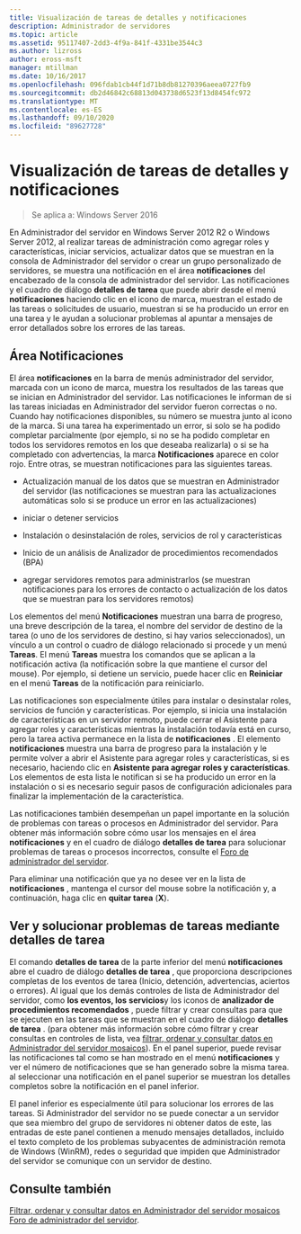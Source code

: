 ```yaml
---
title: Visualización de tareas de detalles y notificaciones
description: Administrador de servidores
ms.topic: article
ms.assetid: 95117407-2dd3-4f9a-841f-4331be3544c3
ms.author: lizross
author: eross-msft
manager: mtillman
ms.date: 10/16/2017
ms.openlocfilehash: 096fdab1cb44f1d71b8db81270396aeea0727fb9
ms.sourcegitcommit: db2d46842c68813d043738d6523f13d8454fc972
ms.translationtype: MT
ms.contentlocale: es-ES
ms.lasthandoff: 09/10/2020
ms.locfileid: "89627728"
---
```

# <a name="view-task-details-and-notifications"></a>Visualización de tareas de detalles y notificaciones

>Se aplica a: Windows Server 2016

En Administrador del servidor en Windows Server 2012 R2 o Windows Server 2012, al realizar tareas de administración como agregar roles y características, iniciar servicios, actualizar datos que se muestran en la consola de Administrador del servidor o crear un grupo personalizado de servidores, se muestra una notificación en el área **notificaciones** del encabezado de la consola de administrador del servidor. Las notificaciones y el cuadro de diálogo **detalles de tarea** que puede abrir desde el menú **notificaciones** haciendo clic en el icono de marca, muestran el estado de las tareas o solicitudes de usuario, muestran si se ha producido un error en una tarea y le ayudan a solucionar problemas al apuntar a mensajes de error detallados sobre los errores de las tareas.

## <a name="the-notifications-area"></a>Área Notificaciones
El área **notificaciones** en la barra de menús administrador del servidor, marcada con un icono de marca, muestra los resultados de las tareas que se inician en Administrador del servidor. Las notificaciones le informan de si las tareas iniciadas en Administrador del servidor fueron correctas o no. Cuando hay notificaciones disponibles, su número se muestra junto al icono de la marca. Si una tarea ha experimentado un error, si solo se ha podido completar parcialmente (por ejemplo, si no se ha podido completar en todos los servidores remotos en los que deseaba realizarla) o si se ha completado con advertencias, la marca **Notificaciones** aparece en color rojo. Entre otras, se muestran notificaciones para las siguientes tareas.

-   Actualización manual de los datos que se muestran en Administrador del servidor (las notificaciones se muestran para las actualizaciones automáticas solo si se produce un error en las actualizaciones)

-   iniciar o detener servicios

-   Instalación o desinstalación de roles, servicios de rol y características

-   Inicio de un análisis de Analizador de procedimientos recomendados (BPA)

-   agregar servidores remotos para administrarlos (se muestran notificaciones para los errores de contacto o actualización de los datos que se muestran para los servidores remotos)

Los elementos del menú **Notificaciones** muestran una barra de progreso, una breve descripción de la tarea, el nombre del servidor de destino de la tarea (o uno de los servidores de destino, si hay varios seleccionados), un vínculo a un control o cuadro de diálogo relacionado si procede y un menú **Tareas**. El menú **Tareas** muestra los comandos que se aplican a la notificación activa (la notificación sobre la que mantiene el cursor del mouse). Por ejemplo, si detiene un servicio, puede hacer clic en **Reiniciar** en el menú **Tareas** de la notificación para reiniciarlo.

Las notificaciones son especialmente útiles para instalar o desinstalar roles, servicios de función y características. Por ejemplo, si inicia una instalación de características en un servidor remoto, puede cerrar el Asistente para agregar roles y características mientras la instalación todavía está en curso, pero la tarea activa permanece en la lista de **notificaciones** . El elemento **notificaciones** muestra una barra de progreso para la instalación y le permite volver a abrir el Asistente para agregar roles y características, si es necesario, haciendo clic en **Asistente para agregar roles y características**. Los elementos de esta lista le notifican si se ha producido un error en la instalación o si es necesario seguir pasos de configuración adicionales para finalizar la implementación de la característica.

Las notificaciones también desempeñan un papel importante en la solución de problemas con tareas o procesos en Administrador del servidor. Para obtener más información sobre cómo usar los mensajes en el área **notificaciones** y en el cuadro de diálogo **detalles de tarea** para solucionar problemas de tareas o procesos incorrectos, consulte el [Foro de administrador del servidor](/answers/topics/windows-server-manager.html).

Para eliminar una notificación que ya no desee ver en la lista de **notificaciones** , mantenga el cursor del mouse sobre la notificación y, a continuación, haga clic en **quitar tarea** (**X**).

## <a name="viewing-and-troubleshooting-tasks-by-using-task-details"></a>Ver y solucionar problemas de tareas mediante detalles de tarea
El comando **detalles de tarea** de la parte inferior del menú **notificaciones** abre el cuadro de diálogo **detalles de tarea** , que proporciona descripciones completas de los eventos de tarea (Inicio, detención, advertencias, aciertos o errores). Al igual que los demás controles de lista de Administrador del servidor, como **los eventos, los** **servicios**y los iconos de **analizador de procedimientos recomendados** , puede filtrar y crear consultas para que se ejecuten en las tareas que se muestran en el cuadro de diálogo **detalles de tarea** . (para obtener más información sobre cómo filtrar y crear consultas en controles de lista, vea [filtrar, ordenar y consultar datos en Administrador del servidor mosaicos](filter-sort-and-query-data-in-server-manager-tiles.md)). En el panel superior, puede revisar las notificaciones tal como se han mostrado en el menú **notificaciones** y ver el número de notificaciones que se han generado sobre la misma tarea. al seleccionar una notificación en el panel superior se muestran los detalles completos sobre la notificación en el panel inferior.

El panel inferior es especialmente útil para solucionar los errores de las tareas. Si Administrador del servidor no se puede conectar a un servidor que sea miembro del grupo de servidores ni obtener datos de este, las entradas de este panel contienen a menudo mensajes detallados, incluido el texto completo de los problemas subyacentes de administración remota de Windows (WinRM), redes o seguridad que impiden que Administrador del servidor se comunique con un servidor de destino.

## <a name="see-also"></a>Consulte también
[Filtrar, ordenar y consultar datos en Administrador del servidor mosaicos](filter-sort-and-query-data-in-server-manager-tiles.md) 
 [Foro de administrador del servidor](/answers/topics/windows-server-manager.html).